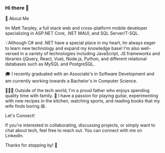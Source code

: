 ### Hi there 👋

<!--
**tarpleyMatthew/tarpleyMatthew** is a ✨ _special_ ✨ repository because its `README.md` (this file) appears on your GitHub profile.

Here are some ideas to get you started:

- 🔭 I’m currently working on ...
- 🌱 I’m currently learning ...
- 👯 I’m looking to collaborate on ...
- 🤔 I’m looking for help with ...
- 💬 Ask me about ...
- 📫 How to reach me: ...
- 😄 Pronouns: ...
- ⚡ Fun fact: ...
-->
🚀 About Me

Im Matt Tarpley, a full stack web and cross-platform mobile developer specializing in ASP.NET Core, .NET MAUI, and SQL Server/T-SQL.

💡Although C# and .NET have a special place in my heart, Im always eager to learn new technology and expand my knowledge base! I'm 
also well-versed in a variety of technologies including JavaScript, JS frameworks and libraries (jQuery, React, Vue), Node.js, Python, 
and different relational databases such as MySQL and PostgreSQL.

🎓 I recently graduated with an Associate's in Software Development and am currently working towards a Bachelor's in Computer Science.

👨‍👧‍👦 Outside of the tech world, I'm a proud father who enjoys spending quality time with family.
🎸 I have a passion for playing guitar, experimenting with new recipes in the kitchen, watching sports, and reading books that my wife finds boring 😄.

Let's Connect!

If you're interested in collaborating, discussing projects, or simply want to chat about tech, feel free to reach out. You can connect with me on LinkedIn.

Thanks for stopping by! 🌟
